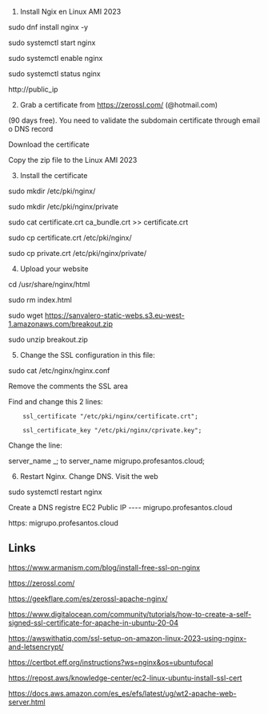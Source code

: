 1. Install Ngix en Linux AMI 2023

sudo dnf install nginx -y

sudo systemctl start nginx 

sudo systemctl enable nginx

sudo systemctl status nginx

http://public_ip


2. Grab a certificate from  https://zerossl.com/              (@hotmail.com)

(90 days free). You need to validate the subdomain certificate through email o DNS record

Download the certificate

Copy the zip file to the Linux AMI 2023


3. Install the certificate

sudo mkdir /etc/pki/nginx/

sudo mkdir /etc/pki/nginx/private

sudo cat certificate.crt ca_bundle.crt >> certificate.crt

sudo cp certificate.crt /etc/pki/nginx/

sudo cp private.crt /etc/pki/nginx/private/


4. Upload your website

cd /usr/share/nginx/html

sudo rm index.html

sudo wget https://sanvalero-static-webs.s3.eu-west-1.amazonaws.com/breakout.zip

sudo unzip breakout.zip


5. Change the SSL configuration in this file:

sudo cat /etc/nginx/nginx.conf

Remove the comments the SSL area

Find and change this 2 lines:

        ssl_certificate "/etc/pki/nginx/certificate.crt";

        ssl_certificate_key "/etc/pki/nginx/cprivate.key";

Change the line:

server_name _;   to       server_name migrupo.profesantos.cloud;



6. Restart Nginx. Change DNS. Visit the web

sudo systemctl restart nginx

Create a DNS registre EC2 Public IP ----  migrupo.profesantos.cloud

https: migrupo.profesantos.cloud


## Links
https://www.armanism.com/blog/install-free-ssl-on-nginx

https://zerossl.com/

https://geekflare.com/es/zerossl-apache-nginx/

https://www.digitalocean.com/community/tutorials/how-to-create-a-self-signed-ssl-certificate-for-apache-in-ubuntu-20-04

https://awswithatiq.com/ssl-setup-on-amazon-linux-2023-using-nginx-and-letsencrypt/

https://certbot.eff.org/instructions?ws=nginx&os=ubuntufocal

https://repost.aws/knowledge-center/ec2-linux-ubuntu-install-ssl-cert

https://docs.aws.amazon.com/es_es/efs/latest/ug/wt2-apache-web-server.html

